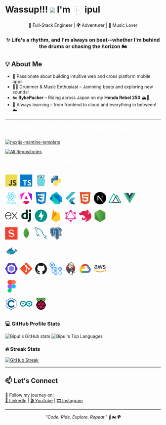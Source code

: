 <h1>Wassup!!! <img src="https://media.giphy.com/media/hvRJCLFzcasrR4ia7z/giphy.gif" width="30px"/> I'm <img src="./assets/logo.png" width="40" align="center">ipul</h1>

<p align="center">
  🎯 Full-Stack Engineer | 🌍 Adventurer | 🥁 Music Lover
</p>
<h3 align="center">✨ Life's a rhythm, and I'm always on beat--whether I'm behind the drums or chasing the horizon 🏍️ </h3>

<h2>💡 About Me</h2>
<ul>
  <li>🌟 Passionate about building intuitive web and cross platform mobile apps </li>
  <li>🥁🎵 Drummer & Music Enthusiast – Jamming beats and exploring new sounds! </li>
  <li>🏍️ <strong>BykePacker</strong> – Riding across Japan on my <strong>Honda Rebel 250</strong> 🏔️🌸.</li>
  <li>🌱 Always learning – from frontend to cloud and everything in between! ☁️</li>
</ul>

---

<details open>
  <summary style="font-size:30px; font-weight:bold; color:white;">📘 Projects You Might Like</summary>

  <p align="left">
    <a href="https://github.com/thebipul/nextjs-mantine-starter-template">
      <img align="center" width="300" src="https://denvercoder1-github-readme-stats.vercel.app/api/pin/?username=thebipul&repo=nextjs-mantine-starter-template&theme=react&bg_color=1F222E&title_color=f8b600&hide_border=true&icon_color=F8D866&show_icons=false" alt="nextjs-mantine-template"/>
    </a>
  </p>
  <a href="https://github.com/thebipul?tab=repositories"><img alt="All Repositories" title="All Repositories" src="https://custom-icon-badges.demolab.com/badge/-Click%20Here%20For%20All%20My%20Repos-1F222E?style=for-the-badge&logoColor=white&logo=repo"/></a>
</details>

<details open>
  <summary style="font-size:30px; font-weight:bold; color:white;">🛠️ Languages and Tools: </summary>

<img src="https://github.com/devicons/devicon/blob/master/icons/javascript/javascript-original.svg" title="Javascript" alt="Javascript" width="40" height="40"/>&nbsp;
<img src="https://github.com/devicons/devicon/blob/master/icons/typescript/typescript-original.svg" title="Typescript" alt="Typescript" width="40" height="40"/>&nbsp;
<img src="https://github.com/devicons/devicon/blob/master/icons/go/go-original.svg" title="Golang" alt="Golang" width="40" height="40"/>&nbsp;
<img src="https://github.com/devicons/devicon/blob/master/icons/python/python-original.svg" title="Python" alt="Python" width="40" height="40"/>&nbsp;

<!-- Frontend -->

<img src="https://github.com/devicons/devicon/blob/master/icons/react/react-original-wordmark.svg" title="React" alt="React" width="40" height="40"/>&nbsp;
<img src="https://github.com/devicons/devicon/blob/master/icons/angular/angular-original.svg" title="Angular" alt="Angular" width="40" height="40"/>&nbsp;
<img src="https://github.com/devicons/devicon/blob/master/icons/css3/css3-original.svg" title="CSS" alt="CSS" width="40" height="40"/>&nbsp;
<img src="https://github.com/devicons/devicon/blob/master/icons/dart/dart-original.svg" title="Dart" alt="Dart" width="40" height="40"/>&nbsp;
<img src="https://github.com/devicons/devicon/blob/master/icons/flutter/flutter-original.svg" title="Flutter" alt="Flutter" width="40" height="40"/>&nbsp;
<img src="https://github.com/devicons/devicon/blob/master/icons/html5/html5-original.svg" title="HTML" alt="HTML" width="40" height="40"/>&nbsp;
<img src="https://github.com/devicons/devicon/blob/master/icons/nextjs/nextjs-original.svg" title="NextJS" alt="NextJS" width="40" height="40"/>&nbsp;
<img src="https://github.com/devicons/devicon/blob/master/icons/nuxtjs/nuxtjs-original.svg" title="NuxtJS" alt="NuxtJS" width="40" height="40"/>&nbsp;
<img src="https://github.com/devicons/devicon/blob/master/icons/vuejs/vuejs-original.svg" title="VueJS" alt="VueJS" width="40" height="40"/>&nbsp;

<!-- Backend -->

<img src="https://github.com/devicons/devicon/blob/master/icons/express/express-original.svg" title="Express" alt="Express" width="40" height="40"/>&nbsp;
<img src="https://github.com/devicons/devicon/blob/master/icons/django/django-plain.svg" title="Django" alt="Django" width="40" height="40"/>&nbsp;
<img src="https://github.com/devicons/devicon/blob/master/icons/fastapi/fastapi-original.svg" title="FastApi" alt="FastApi" width="40" height="40"/>&nbsp;
<img src="https://github.com/devicons/devicon/blob/master/icons/firebase/firebase-original.svg" title="Firebase" alt="Firebase" width="40" height="40"/>&nbsp;
<img src="https://github.com/devicons/devicon/blob/master/icons/graphql/graphql-plain.svg" title="GraphQL" alt="GraphQL" width="40" height="40"/>&nbsp;
<img src="https://github.com/devicons/devicon/blob/master/icons/nestjs/nestjs-original.svg" title="NestJS" alt="NestJS" width="40" height="40"/>&nbsp;
<img src="https://github.com/devicons/devicon/blob/master/icons/nodejs/nodejs-original.svg" title="NodeJS" alt="NodeJS" width="40" height="40"/>&nbsp;

<!-- Database -->

<img src="https://github.com/devicons/devicon/blob/master/icons/sanity/sanity-original.svg" title="Sanity" alt="Sanity" width="40" height="40"/>&nbsp;
<img src="https://github.com/devicons/devicon/blob/master/icons/mongodb/mongodb-original.svg" title="MongoDB" alt="MongoDB" width="40" height="40"/>&nbsp;
<img src="https://github.com/devicons/devicon/blob/master/icons/mysql/mysql-original.svg" title="MySQL" alt="MySQL" width="40" height="40"/>&nbsp;
<img src="https://github.com/devicons/devicon/blob/master/icons/postgresql/postgresql-original.svg" title="PostgreSQL" alt="PostgreSQL" width="40" height="40"/>&nbsp;

<!-- DevOps -->

<img src="https://github.com/devicons/devicon/blob/master/icons/docker/docker-original.svg" title="Docker" alt="Docker" width="40" height="40"/>&nbsp;

<!-- Tools -->

<img src="https://github.com/devicons/devicon/blob/master/icons/eslint/eslint-original.svg" title="Eslint" alt="Eslint" width="40" height="40"/>&nbsp;
<img src="https://github.com/devicons/devicon/blob/master/icons/git/git-original.svg" title="Git" alt="Git" width="40" height="40"/>&nbsp;
<img src="https://github.com/devicons/devicon/blob/master/icons/github/github-original.svg" title="GitHub" alt="GitHub" width="40" height="40"/>&nbsp;
<img src="https://github.com/devicons/devicon/blob/master/icons/githubactions/githubactions-original.svg" title="GitHub Actions" alt="GitHub Actions" width="40" height="40"/>&nbsp;
<img src="https://github.com/devicons/devicon/blob/master/icons/jenkins/jenkins-original.svg" title="Jenkins" alt="Jenkins" width="40" height="40"/>&nbsp;
<img src="https://github.com/devicons/devicon/blob/master/icons/googlecloud/googlecloud-original.svg" title="GCP" alt="GCP" width="40" height="40"/>&nbsp;
<img src="https://github.com/devicons/devicon/blob/master/icons/amazonwebservices/amazonwebservices-original-wordmark.svg" title="AWS" alt="AWS" width="40" height="40"/>&nbsp;

<!-- Design -->

<img src="https://github.com/devicons/devicon/blob/master/icons/figma/figma-original.svg" title="Figma" alt="Figma" width="40" height="40"/>&nbsp;

<!-- Microelectronics -->

<img src="https://github.com/devicons/devicon/blob/master/icons/c/c-line.svg" title="C" alt="C" width="40" height="40"/>&nbsp;
<img src="https://github.com/devicons/devicon/blob/master/icons/arduino/arduino-original.svg" title="Arduino" alt="Arduino" width="40" height="40"/>&nbsp;
<img src="https://github.com/devicons/devicon/blob/master/icons/raspberrypi/raspberrypi-original.svg" title="RaspberryPi" alt="RaspberryPi" width="40" height="40"/>&nbsp;

## </details>

<h3>💻 GitHub Profile Stats</h3>

![Bipul's GitHub stats](https://denvercoder1-github-readme-stats.vercel.app/api?username=thebipul&show_icons=true&include_all_commits=true&count_private=true&theme=gruvbox&border_radius=12&bg_color=135,222223,000000&hide_border=true)
![Bipul's Top Languages](https://denvercoder1-github-readme-stats.vercel.app/api/top-langs/?username=thebipul&count_private=true&theme=gruvbox&hide_border=true&layout=compact&langs_count=8&bg_color=135,222223,000000&border_radius=12)

<h3>🔥 Streak Stats</h3>

[![GitHub Streak](https://streak-stats.demolab.com/?user=thebipul&theme=dark&background=000000)](https://git.io/streak-stats)

---

<h2>📫 Let's Connect</h2>
<p>
  🚀 Follow my journey on:
  <br>
  <a href="https://www.linkedin.com/in/thebipul/" target="_blank">🔗 LinkedIn</a> |
  <a href="https://www.youtube.com/@BykePacker" target="_blank">🎬 YouTube</a> |
  <a href="https://www.instagram.com/thebipul" target="_blank">🎞️ Instagram</a>
</p>

<hr>

<p align="center">
  <em>"Code. Ride. Explore. Repeat." 🚀🏍️🌍</em>
</p>
